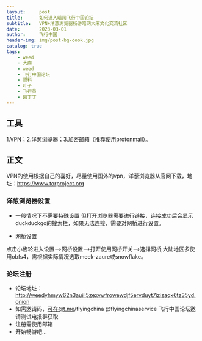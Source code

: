 ```yaml
---
layout:     post
title:      如何进入暗网飞行中国论坛
subtitle:   VPN+洋葱浏览器畅游暗网大麻文化交流社区
date:       2023-03-01
author:     飞行中国
header-img: img/post-bg-cook.jpg
catalog: true
tags:
    - weed
    - 大麻
    - weed
    - 飞行中国论坛
    - 燃料
    - 叶子
    - 飞行员
    - 园丁丁
---
```


## 工具

1.VPN；2.洋葱浏览器；3.加密邮箱（推荐使用protonmail）。



## 正文

VPN的使用根据自己的喜好，尽量使用国外的vpn，洋葱浏览器从官网下载，地址：https://www.torproject.org

### 洋葱浏览器设置

- 一般情况下不需要特殊设置
 但打开浏览器需要进行链接，连接成功后会显示duckduckgo的搜索栏，如果无法连接，需要对网桥进行设置。

- 网桥设置

 点击小齿轮进入设置——>网桥设置——>打开使用网桥开关——>选择网桥,大陆地区多使用obfs4，需根据实际情况选取meek-zaure或snowflake。




### 论坛注册
- 论坛地址：http://weedyhmyw62n3auiil5zexvwfrowewdjf5ervduyt7izizaqx6tz35yd.onion
- 如需邀请码，可在@t.me/flyingchina  @flyingchinaservice 飞行中国论坛邀请测试电报群获取
- 注册需使用邮箱
- 开始畅游吧...
